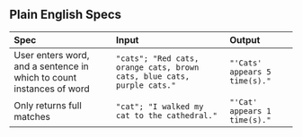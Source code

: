 ## Plain English Specs
| Spec | Input | Output |
|:---  | :---  | :----  |
|User enters word, and a sentence in which to count instances of word| `"cats"; "Red cats, orange cats, brown cats, blue cats, purple cats."`| `"'Cats' appears 5 time(s)."`|
|Only returns full matches| `"cat"; "I walked my cat to the cathedral."`| `"'Cat' appears 1 time(s)."`|
